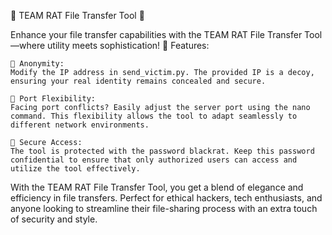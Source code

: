 🐀 TEAM RAT File Transfer Tool 🐀

Enhance your file transfer capabilities with the TEAM RAT File Transfer Tool—where utility meets sophistication!
🚀 Features:

    👤 Anonymity:
    Modify the IP address in send_victim.py. The provided IP is a decoy, ensuring your real identity remains concealed and secure.

    🔧 Port Flexibility:
    Facing port conflicts? Easily adjust the server port using the nano command. This flexibility allows the tool to adapt seamlessly to different network environments.

    🔑 Secure Access:
    The tool is protected with the password blackrat. Keep this password confidential to ensure that only authorized users can access and utilize the tool effectively.

With the TEAM RAT File Transfer Tool, you get a blend of elegance and efficiency in file transfers. Perfect for ethical hackers, tech enthusiasts, and anyone looking to streamline their file-sharing process with an extra touch of security and style.
